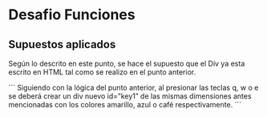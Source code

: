# Desafio Funciones

## Supuestos aplicados

Según lo descrito en este punto, se hace el supuesto que el Div ya esta escrito en HTML tal como se realizo en el punto anterior.

´´´
Siguiendo con la lógica del punto anterior, al presionar las teclas q, w o e se
deberá crear un div nuevo id=”key1” de las mismas dimensiones antes
mencionadas con los colores amarillo, azul o café respectivamente.
´´´
